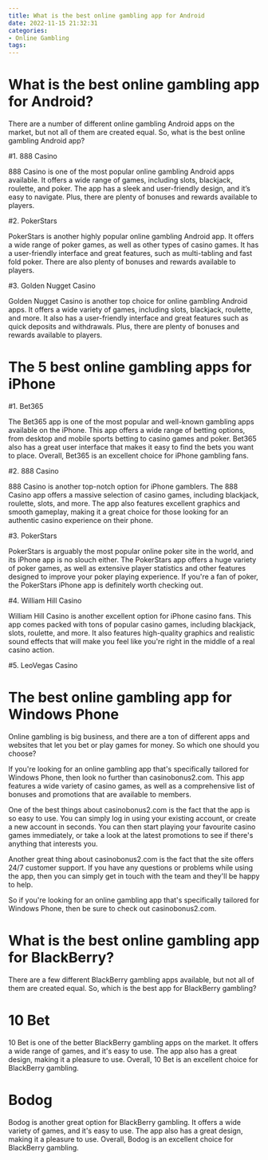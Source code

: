 ```yaml
---
title: What is the best online gambling app for Android
date: 2022-11-15 21:32:31
categories:
- Online Gambling
tags:
---
```



#  What is the best online gambling app for Android?

There are a number of different online gambling Android apps on the market, but not all of them are created equal. So, what is the best online gambling Android app?

#1. 888 Casino

888 Casino is one of the most popular online gambling Android apps available. It offers a wide range of games, including slots, blackjack, roulette, and poker. The app has a sleek and user-friendly design, and it’s easy to navigate. Plus, there are plenty of bonuses and rewards available to players.

#2. PokerStars

PokerStars is another highly popular online gambling Android app. It offers a wide range of poker games, as well as other types of casino games. It has a user-friendly interface and great features, such as multi-tabling and fast fold poker. There are also plenty of bonuses and rewards available to players.

#3. Golden Nugget Casino

Golden Nugget Casino is another top choice for online gambling Android apps. It offers a wide variety of games, including slots, blackjack, roulette, and more. It also has a user-friendly interface and great features such as quick deposits and withdrawals. Plus, there are plenty of bonuses and rewards available to players.

#  The 5 best online gambling apps for iPhone

#1. Bet365

The Bet365 app is one of the most popular and well-known gambling apps available on the iPhone. This app offers a wide range of betting options, from desktop and mobile sports betting to casino games and poker. Bet365 also has a great user interface that makes it easy to find the bets you want to place. Overall, Bet365 is an excellent choice for iPhone gambling fans.

#2. 888 Casino

888 Casino is another top-notch option for iPhone gamblers. The 888 Casino app offers a massive selection of casino games, including blackjack, roulette, slots, and more. The app also features excellent graphics and smooth gameplay, making it a great choice for those looking for an authentic casino experience on their phone.

#3. PokerStars

PokerStars is arguably the most popular online poker site in the world, and its iPhone app is no slouch either. The PokerStars app offers a huge variety of poker games, as well as extensive player statistics and other features designed to improve your poker playing experience. If you're a fan of poker, the PokerStars iPhone app is definitely worth checking out.

#4. William Hill Casino

William Hill Casino is another excellent option for iPhone casino fans. This app comes packed with tons of popular casino games, including blackjack, slots, roulette, and more. It also features high-quality graphics and realistic sound effects that will make you feel like you're right in the middle of a real casino action.

#5. LeoVegas Casino

#  The best online gambling app for Windows Phone

Online gambling is big business, and there are a ton of different apps and websites that let you bet or play games for money. So which one should you choose?

If you're looking for an online gambling app that's specifically tailored for Windows Phone, then look no further than casinobonus2.com. This app features a wide variety of casino games, as well as a comprehensive list of bonuses and promotions that are available to members.

One of the best things about casinobonus2.com is the fact that the app is so easy to use. You can simply log in using your existing account, or create a new account in seconds. You can then start playing your favourite casino games immediately, or take a look at the latest promotions to see if there's anything that interests you.

Another great thing about casinobonus2.com is the fact that the site offers 24/7 customer support. If you have any questions or problems while using the app, then you can simply get in touch with the team and they'll be happy to help.

So if you're looking for an online gambling app that's specifically tailored for Windows Phone, then be sure to check out casinobonus2.com.

#  What is the best online gambling app for BlackBerry?

There are a few different BlackBerry gambling apps available, but not all of them are created equal. So, which is the best app for BlackBerry gambling?



#  10 Bet

10 Bet is one of the better BlackBerry gambling apps on the market. It offers a wide range of games, and it's easy to use. The app also has a great design, making it a pleasure to use. Overall, 10 Bet is an excellent choice for BlackBerry gambling.


#  Bodog

Bodog is another great option for BlackBerry gambling. It offers a wide variety of games, and it's easy to use. The app also has a great design, making it a pleasure to use. Overall, Bodog is an excellent choice for BlackBerry gambling.
